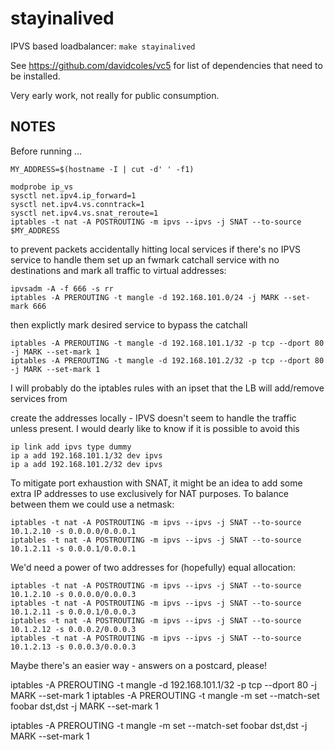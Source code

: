 # stayinalived

IPVS based loadbalancer: `make stayinalived`

See https://github.com/davidcoles/vc5 for list of dependencies that need to be installed.

Very early work, not really for public consumption.

## NOTES

Before running ...

```
MY_ADDRESS=$(hostname -I | cut -d' ' -f1)

modprobe ip_vs
sysctl net.ipv4.ip_forward=1
sysctl net.ipv4.vs.conntrack=1
sysctl net.ipv4.vs.snat_reroute=1
iptables -t nat -A POSTROUTING -m ipvs --ipvs -j SNAT --to-source $MY_ADDRESS
```

to prevent packets accidentally hitting local services if there's no IPVS service to handle them
set up an fwmark catchall service with no destinations and mark all traffic to virtual addresses:

```
ipvsadm -A -f 666 -s rr
iptables -A PREROUTING -t mangle -d 192.168.101.0/24 -j MARK --set-mark 666
```

then explictly mark desired service to bypass the catchall

```
iptables -A PREROUTING -t mangle -d 192.168.101.1/32 -p tcp --dport 80 -j MARK --set-mark 1
iptables -A PREROUTING -t mangle -d 192.168.101.2/32 -p tcp --dport 80 -j MARK --set-mark 1
```


I will probably do the iptables rules with an ipset that the LB will add/remove services from

create the addresses locally - IPVS doesn't seem to handle the traffic unless present.
I would dearly like to know if it is possible to avoid this

```
ip link add ipvs type dummy
ip a add 192.168.101.1/32 dev ipvs
ip a add 192.168.101.2/32 dev ipvs
```

To mitigate port exhaustion with SNAT, it might be an idea to add some
extra IP addresses to use exclusively for NAT purposes. To balance
between them we could use a netmask:

```
iptables -t nat -A POSTROUTING -m ipvs --ipvs -j SNAT --to-source 10.1.2.10 -s 0.0.0.0/0.0.0.1
iptables -t nat -A POSTROUTING -m ipvs --ipvs -j SNAT --to-source 10.1.2.11 -s 0.0.0.1/0.0.0.1
```

We'd need a power of two addresses for (hopefully) equal allocation:

```
iptables -t nat -A POSTROUTING -m ipvs --ipvs -j SNAT --to-source 10.1.2.10 -s 0.0.0.0/0.0.0.3
iptables -t nat -A POSTROUTING -m ipvs --ipvs -j SNAT --to-source 10.1.2.11 -s 0.0.0.1/0.0.0.3
iptables -t nat -A POSTROUTING -m ipvs --ipvs -j SNAT --to-source 10.1.2.12 -s 0.0.0.2/0.0.0.3
iptables -t nat -A POSTROUTING -m ipvs --ipvs -j SNAT --to-source 10.1.2.13 -s 0.0.0.3/0.0.0.3
```

Maybe there's an easier way - answers on a postcard, please!



iptables -A PREROUTING -t mangle -d 192.168.101.1/32 -p tcp --dport 80 -j MARK --set-mark 1
iptables -A PREROUTING -t mangle -m set --match-set foobar dst,dst -j MARK --set-mark 1

iptables -A PREROUTING -t mangle -m set --match-set foobar dst,dst -j MARK --set-mark 1